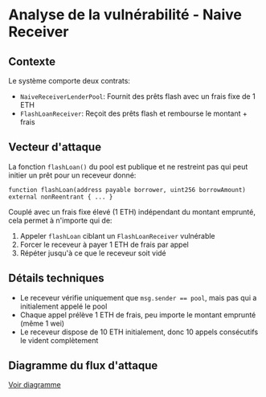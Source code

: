 # Analyse de la vulnérabilité - Naive Receiver

## Contexte
Le système comporte deux contrats:
- `NaiveReceiverLenderPool`: Fournit des prêts flash avec un frais fixe de 1 ETH
- `FlashLoanReceiver`: Reçoit des prêts flash et rembourse le montant + frais

## Vecteur d'attaque
La fonction `flashLoan()` du pool est publique et ne restreint pas qui peut initier un prêt pour un receveur donné:
```solidity
function flashLoan(address payable borrower, uint256 borrowAmount) external nonReentrant { ... }
```

Couplé avec un frais fixe élevé (1 ETH) indépendant du montant emprunté, cela permet à n'importe qui de:
1. Appeler `flashLoan` ciblant un `FlashLoanReceiver` vulnérable
2. Forcer le receveur à payer 1 ETH de frais par appel
3. Répéter jusqu'à ce que le receveur soit vidé

## Détails techniques
- Le receveur vérifie uniquement que `msg.sender == pool`, mais pas qui a initialement appelé le pool
- Chaque appel prélève 1 ETH de frais, peu importe le montant emprunté (même 1 wei)
- Le receveur dispose de 10 ETH initialement, donc 10 appels consécutifs le vident complètement

## Diagramme du flux d'attaque
[Voir diagramme](./diagrams/naive-receiver-flow.png)